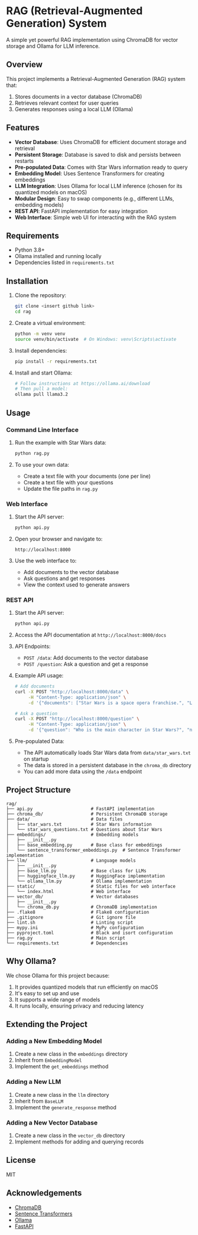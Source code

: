 # RAG (Retrieval-Augmented Generation) System

A simple yet powerful RAG implementation using ChromaDB for vector storage and Ollama for LLM inference.

## Overview

This project implements a Retrieval-Augmented Generation (RAG) system that:
1. Stores documents in a vector database (ChromaDB)
2. Retrieves relevant context for user queries
3. Generates responses using a local LLM (Ollama)

## Features

- **Vector Database**: Uses ChromaDB for efficient document storage and retrieval
- **Persistent Storage**: Database is saved to disk and persists between restarts
- **Pre-populated Data**: Comes with Star Wars information ready to query
- **Embedding Model**: Uses Sentence Transformers for creating embeddings
- **LLM Integration**: Uses Ollama for local LLM inference (chosen for its quantized models on macOS)
- **Modular Design**: Easy to swap components (e.g., different LLMs, embedding models)
- **REST API**: FastAPI implementation for easy integration
- **Web Interface**: Simple web UI for interacting with the RAG system

## Requirements

- Python 3.8+
- Ollama installed and running locally
- Dependencies listed in `requirements.txt`

## Installation

1. Clone the repository:
   ```bash
   git clone <insert github link>
   cd rag
   ```

2. Create a virtual environment:
   ```bash
   python -m venv venv
   source venv/bin/activate  # On Windows: venv\Scripts\activate
   ```

3. Install dependencies:
   ```bash
   pip install -r requirements.txt
   ```

4. Install and start Ollama:
   ```bash
   # Follow instructions at https://ollama.ai/download
   # Then pull a model:
   ollama pull llama3.2
   ```

## Usage

### Command Line Interface

1. Run the example with Star Wars data:
   ```bash
   python rag.py
   ```

2. To use your own data:
   - Create a text file with your documents (one per line)
   - Create a text file with your questions
   - Update the file paths in `rag.py`

### Web Interface

1. Start the API server:
   ```bash
   python api.py
   ```

2. Open your browser and navigate to:
   ```
   http://localhost:8000
   ```

3. Use the web interface to:
   - Add documents to the vector database
   - Ask questions and get responses
   - View the context used to generate answers

### REST API

1. Start the API server:
   ```bash
   python api.py
   ```

2. Access the API documentation at `http://localhost:8000/docs`

3. API Endpoints:
   - `POST /data`: Add documents to the vector database
   - `POST /question`: Ask a question and get a response

4. Example API usage:
   ```bash
   # Add documents
   curl -X POST "http://localhost:8000/data" \
        -H "Content-Type: application/json" \
        -d '{"documents": ["Star Wars is a space opera franchise.", "Luke Skywalker is the main character."]}'
   
   # Ask a question
   curl -X POST "http://localhost:8000/question" \
        -H "Content-Type: application/json" \
        -d '{"question": "Who is the main character in Star Wars?", "num_results": 5}'
   ```

5. Pre-populated Data:
   - The API automatically loads Star Wars data from `data/star_wars.txt` on startup
   - The data is stored in a persistent database in the `chroma_db` directory
   - You can add more data using the `/data` endpoint

## Project Structure

```
rag/
├── api.py                      # FastAPI implementation
├── chroma_db/                  # Persistent ChromaDB storage
├── data/                       # Data files
│   ├── star_wars.txt           # Star Wars information
│   └── star_wars_questions.txt # Questions about Star Wars
├── embeddings/                 # Embedding models
│   ├── __init__.py
│   ├── base_embedding.py       # Base class for embeddings
│   └── sentence_transformer_embeddings.py  # Sentence Transformer implementation
├── llm/                        # Language models
│   ├── __init__.py
│   ├── base_llm.py             # Base class for LLMs
│   ├── huggingface_llm.py      # HuggingFace implementation
│   └── ollama_llm.py           # Ollama implementation
├── static/                     # Static files for web interface
│   └── index.html              # Web interface
├── vector_db/                  # Vector databases
│   ├── __init__.py
│   └── chroma_db.py            # ChromaDB implementation
├── .flake8                     # Flake8 configuration
├── .gitignore                  # Git ignore file
├── lint.sh                     # Linting script
├── mypy.ini                    # MyPy configuration
├── pyproject.toml              # Black and isort configuration
├── rag.py                      # Main script
└── requirements.txt            # Dependencies
```

## Why Ollama?

We chose Ollama for this project because:
1. It provides quantized models that run efficiently on macOS
2. It's easy to set up and use
3. It supports a wide range of models
4. It runs locally, ensuring privacy and reducing latency

## Extending the Project

### Adding a New Embedding Model

1. Create a new class in the `embeddings` directory
2. Inherit from `EmbeddingModel`
3. Implement the `get_embeddings` method

### Adding a New LLM

1. Create a new class in the `llm` directory
2. Inherit from `BaseLLM`
3. Implement the `generate_response` method

### Adding a New Vector Database

1. Create a new class in the `vector_db` directory
2. Implement methods for adding and querying records

## License

MIT

## Acknowledgements

- [ChromaDB](https://github.com/chroma-core/chroma)
- [Sentence Transformers](https://github.com/UKPLab/sentence-transformers)
- [Ollama](https://ollama.ai/)
- [FastAPI](https://fastapi.tiangolo.com/) 